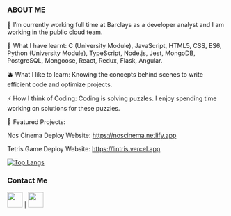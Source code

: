  ###   ABOUT ME 

 🌱 I’m currently working full time at Barclays as a developer analyst and I am working in the public cloud team. 
 
 🍓 What I have learnt: C (University Module), JavaScript, HTML5, CSS, ES6, Python (University Module), TypeScript, Node.js, Jest, MongoDB, PostgreSQL, Mongoose, React, Redux, Flask, Angular.
 
 🫐 What I like to learn: Knowing the concepts behind scenes to write efficient code and optimize projects.
 
  ⚡ How I think of Coding: Coding is solving puzzles. I enjoy spending time working on solutions for these puzzles.
 
 🌸 Featured Projects: 

 Nos Cinema Deploy Website: https://noscinema.netlify.app
 
 Tetris Game  Deploy Website: https://lintris.vercel.app



 [![Top Langs](https://github-readme-stats.vercel.app/api/top-langs/?username=anuraghazra&layout=compact)](https://github.com/anuraghazra/github-readme-stats?)

<div align="left">
 
 ### Contact Me 
 [<img width="35" src="https://pics.freeicons.io/uploads/icons/png/17893955031555589921-64.png"/>](https://www.linkedin.com/in/linlin-li-90b66010a)
</a>  | 
  <a href="mailto: paris1900lll@gmail.com"  > 
 <img width="35" src="https://pics.freeicons.io/uploads/icons/png/11377518691557997002-64.png"/>
</a>



 
 
